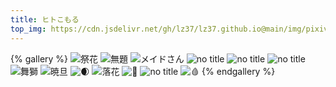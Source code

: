 ```yaml
---
title: ヒトこもる
top_img: https://cdn.jsdelivr.net/gh/lz37/lz37.github.io@main/img/pixiv/30837811_94573417_p0_ヒトこもる_祭花.jpg
---
```


{% gallery %}
![祭花](https://cdn.jsdelivr.net/gh/lz37/lz37.github.io@main/img/pixiv/30837811_94573417_p0_ヒトこもる_祭花.jpg)
![無題](https://cdn.jsdelivr.net/gh/lz37/lz37.github.io@main/img/pixiv/30837811_90929970_p0_ヒトこもる_無題.jpg)
![メイドさん](https://cdn.jsdelivr.net/gh/lz37/lz37.github.io@main/img/pixiv/30837811_82882659_p0_ヒトこもる_メイドさん.jpg)
![no title](https://cdn.jsdelivr.net/gh/lz37/lz37.github.io@main/img/pixiv/30837811_83115950_p0_ヒトこもる_no%20title.jpg)
![no title](https://cdn.jsdelivr.net/gh/lz37/lz37.github.io@main/img/pixiv/30837811_84764299_p0_ヒトこもる_no%20title.jpg)
![no title](https://cdn.jsdelivr.net/gh/lz37/lz37.github.io@main/img/pixiv/30837811_88427122_p2_ヒトこもる_no%20title.jpg)
![舞獅](https://cdn.jsdelivr.net/gh/lz37/lz37.github.io@main/img/pixiv/30837811_94748376_p0_ヒトこもる_舞獅.jpg)
![暁旦](https://cdn.jsdelivr.net/gh/lz37/lz37.github.io@main/img/pixiv/30837811_96145490_p0_ヒトこもる_暁旦.jpg)
![🌒](https://cdn.jsdelivr.net/gh/lz37/lz37.github.io@main/img/pixiv/30837811_89532340_p0_ヒトこもる_🌒.jpg)
![落花](https://cdn.jsdelivr.net/gh/lz37/lz37.github.io@main/img/pixiv/30837811_97608845_p0_ヒトこもる_落花.png)
![🍊](https://cdn.jsdelivr.net/gh/lz37/lz37.github.io@main/img/pixiv/30837811_99057205_p1_ヒトこもる_🍊.png)
![no title](https://cdn.jsdelivr.net/gh/lz37/lz37.github.io@main/img/pixiv/30837811_80562260_p0_ヒトこもる_no%20title.jpg)
![🩸](https://cdn.jsdelivr.net/gh/lz37/lz37.github.io@main/img/pixiv/30837811_89703294_p0_ヒトこもる_🩸.jpg)
{% endgallery %}
